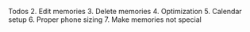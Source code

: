 Todos
2. Edit memories
3. Delete memories
4. Optimization
5. Calendar setup
6. Proper phone sizing
7. Make memories not special
